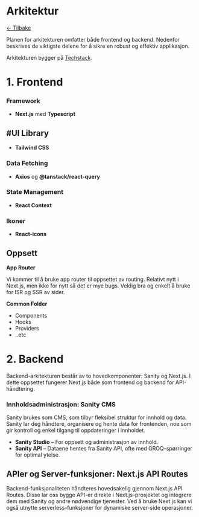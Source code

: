 # Arkitektur

[<- Tilbake](/)

Planen for arkitekturen omfatter både frontend og backend. Nedenfor beskrives de viktigste delene for å sikre en robust og effektiv applikasjon.

Arkitekturen bygger på [Techstack](/docs/no/techstack.md).

# 1. Frontend

### Framework

- **Next.js** med **Typescript**

## #UI Library

- **Tailwind CSS**

### Data Fetching

- **Axios** og **@tanstack/react-query**

### State Management

- **React Context**

### Ikoner

- **React-icons**


## Oppsett

**App Router**

Vi kommer til å bruke app router til oppsettet av routing. Relativt nytt i Next.js, men ikke for nytt så det er mye bugs. Veldig bra og enkelt å bruke for ISR og SSR av sider.

**Common Folder**

- Components
- Hooks
- Providers
- ..etc

# 2. Backend

Backend-arkitekturen består av to hovedkomponenter: Sanity og Next.js. I dette oppsettet fungerer Next.js både som frontend og backend for API-håndtering.

### Innholdsadministrasjon: Sanity CMS
Sanity brukes som CMS, som tilbyr fleksibel struktur for innhold og data. Sanity lar deg håndtere, organisere og hente data for frontenden, noe som gir kontroll og enkel tilgang til oppdateringer i innholdet.

- **Sanity Studio** – For oppsett og administrasjon av innhold.
- **Sanity API** – Dataene hentes fra Sanity API, ofte med GROQ-spørringer for optimal ytelse.

## APIer og Server-funksjoner: Next.js API Routes

Backend-funksjonaliteten håndteres hovedsakelig gjennom Next.js API Routes. Disse lar oss bygge API-er direkte i Next.js-prosjektet og integrere dem med Sanity og andre nødvendige tjenester. Ved å bruke Next.js kan vi også utnytte serverless-funksjoner for dynamiske server-side operasjoner.